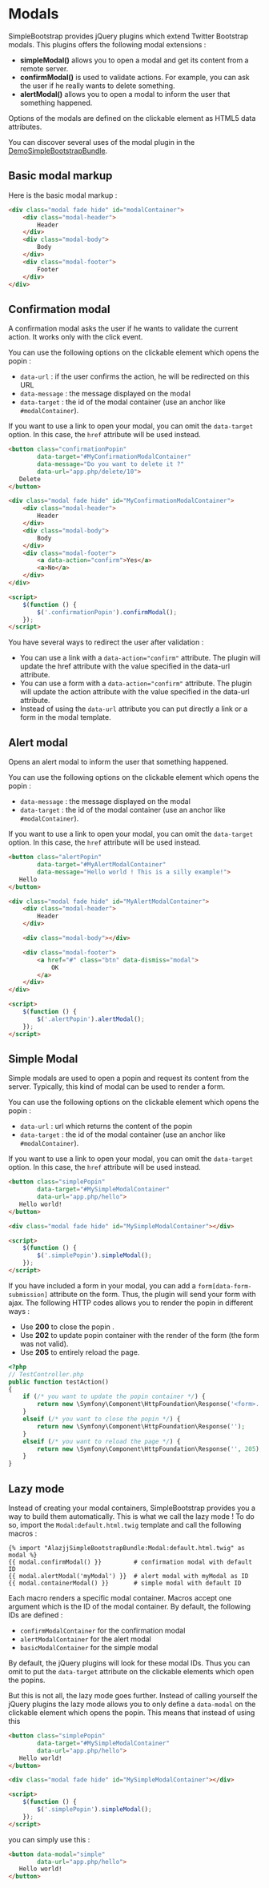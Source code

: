 Modals
======

SimpleBootstrap provides jQuery plugins which extend Twitter Bootstrap modals. This plugins offers the following modal extensions :

* **simpleModal()** allows you to open a modal and get its content from a remote server.
* **confirmModal()** is used to validate actions. For example, you can ask the user if he really wants to delete something.
* **alertModal()** allows you to open a modal to inform the user that something happened.

Options of the modals are defined on the clickable element as HTML5 data attributes.

You can discover several uses of the modal plugin in the [DemoSimpleBootstrapBundle](https://github.com/alazjj/DemoSimpleBootstrapBundle).

Basic modal markup
------------------

Here is the basic modal markup :
```html
<div class="modal fade hide" id="modalContainer">
    <div class="modal-header">
        Header
    </div>
    <div class="modal-body">
        Body
    </div>
    <div class="modal-footer">
        Footer
    </div>
</div>
```
Confirmation modal
------------------

A confirmation modal asks the user if he wants to validate the current action. It works only with the click event.

You can use the following options  on the clickable element which opens the popin :

* `data-url` : if the user confirms the action, he will be redirected on this URL
* `data-message` : the message displayed on the modal
* `data-target` : the id of the modal container (use an anchor like `#modalContainer`).

If you want to use a link to open your modal, you can omit the `data-target` option. In this case, the `href` attribute will be used instead.
```html
<button class="confirmationPopin"
        data-target="#MyConfirmationModalContainer"
        data-message="Do you want to delete it ?"
        data-url="app.php/delete/10">
   Delete
</button>

<div class="modal fade hide" id="MyConfirmationModalContainer">
    <div class="modal-header">
        Header
    </div>
    <div class="modal-body">
        Body
    </div>
    <div class="modal-footer">
        <a data-action="confirm">Yes</a>
        <a>No</a>
    </div>
</div>

<script>
    $(function () {
        $('.confirmationPopin').confirmModal();
    });
</script>
```

You have several ways to redirect the user after validation :

* You can use a link with a `data-action="confirm"` attribute. The plugin will update the href attribute with the value specified in the data-url attribute.
* You can use a form with a `data-action="confirm"` attribute.  The plugin will update the action attribute  with the value specified in the data-url attribute.
* Instead of using the `data-url` attribute you can put directly a link or a form in the modal template.


Alert modal
-----------

Opens an alert modal to inform the user that something happened.

You can use the following options on the clickable element which opens the popin :

* `data-message` : the message displayed on the modal
* `data-target` : the id of the modal container (use an anchor like `#modalContainer`).

If you want to use a link to open your modal, you can omit the `data-target` option. In this case, the `href` attribute will be used instead.
```html
<button class="alertPopin"
        data-target="#MyAlertModalContainer"
        data-message="Hello world ! This is a silly example!">
   Hello
</button>

<div class="modal fade hide" id="MyAlertModalContainer">
    <div class="modal-header">
        Header
    </div>

    <div class="modal-body"></div>

    <div class="modal-footer">
        <a href="#" class="btn" data-dismiss="modal">
            OK
        </a>
    </div>
</div>

<script>
    $(function () {
        $('.alertPopin').alertModal();
    });
</script>
```
Simple Modal
------------

Simple modals are used to open a popin and request its content from the server. Typically, this kind of modal can be used to render a form.

You can use the following options on the clickable element which opens the popin :

* `data-url` : url which returns the content of the popin
* `data-target` : the id of the modal container (use an anchor like `#modalContainer`).

If you want to use a link to open your modal, you can omit the `data-target` option. In this case, the `href` attribute will be used instead.
```html
<button class="simplePopin"
        data-target="#MySimpleModalContainer"
        data-url="app.php/hello">
   Hello world!
</button>

<div class="modal fade hide" id="MySimpleModalContainer"></div>

<script>
    $(function () {
        $('.simplePopin').simpleModal();
    });
</script>
```
If you have included a form in your modal, you can add a `form[data-form-submission]` attribute on the form. Thus, the plugin  will send your form with ajax. The following HTTP codes allows you to render the popin in different ways :

* Use **200** to close the popin .
* Use **202** to update popin container with the render of the form (the form was not valid).
* Use **205** to entirely reload the page.

```php
<?php
// TestController.php
public function testAction()
{
    if (/* you want to update the popin container */) {
        return new \Symfony\Component\HttpFoundation\Response('<form>...</form>', 202);
    }
    elseif (/* you want to close the popin */) {
        return new \Symfony\Component\HttpFoundation\Response('');
    }
    elseif (/* you want to reload the page */) {
        return new \Symfony\Component\HttpFoundation\Response('', 205);
    }
}
```
Lazy mode
---------

Instead of creating your modal containers, SimpleBootstrap provides you a way to build them automatically. This is what we call the lazy mode ! To do so, import the `Modal:default.html.twig` template and call the following macros :
```html+jinja
{% import "AlazjjSimpleBootstrapBundle:Modal:default.html.twig" as modal %}
{{ modal.confirmModal() }}         # confirmation modal with default ID
{{ modal.alertModal('myModal') }}  # alert modal with myModal as ID
{{ modal.containerModal() }}       # simple modal with default ID
```
Each macro renders a specific modal container. Macros accept one argument which is the ID of the modal container. By default, the following IDs are defined :

* `confirmModalContainer` for the confirmation modal
* `alertModalContainer` for the alert modal
* `basicModalContainer` for the simple modal

By default, the jQuery plugins will look for these modal IDs. Thus you can omit to put the `data-target` attribute on the clickable elements which open the popins.

But this is not all, the lazy mode goes further. Instead of calling yourself the jQuery plugins the lazy mode allows you to only define a `data-modal` on the clickable element which opens the popin. This means that instead of using this
```html
<button class="simplePopin"
        data-target="#MySimpleModalContainer"
        data-url="app.php/hello">
   Hello world!
</button>

<div class="modal fade hide" id="MySimpleModalContainer"></div>

<script>
    $(function () {
        $('.simplePopin').simpleModal();
    });
</script>
```
you can simply use this :
```html
<button data-modal="simple"
        data-url="app.php/hello">
   Hello world!
</button>
```